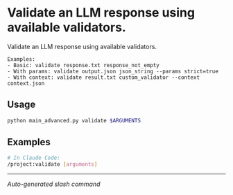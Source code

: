 # Validate an LLM response using available validators.

Validate an LLM response using available validators.
    
    Examples:
    - Basic: validate response.txt response_not_empty
    - With params: validate output.json json_string --params strict=true
    - With context: validate result.txt custom_validator --context context.json

## Usage

```bash
python main_advanced.py validate $ARGUMENTS
```

## Examples

```bash
# In Claude Code:
/project:validate [arguments]
```

---
*Auto-generated slash command*
